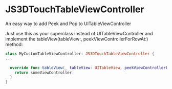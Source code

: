 # JS3DTouchTableViewController
An easy way to add Peek and Pop to UITableViewController

Just use this as your superclass instead of UITableViewController and implement the tableView(tableView:, peekViewControllerForRowAt:) method:
```swift
class MyCustomTableViewController: JS3DTouchTableViewController {
...

  override func tableView(_ tableView: UITableView, peekViewControllerForRowAt indexPath: IndexPath) -> UIViewController? {
    return someViewController
  }
}
```
